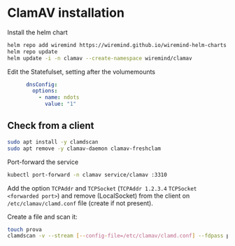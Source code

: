 # ClamAV installation

Install the helm chart

```bash
helm repo add wiremind https://wiremind.github.io/wiremind-helm-charts
helm repo update
helm update -i -n clamav --create-namespace wiremind/clamav
```

Edit the Statefulset, setting after the volumemounts

```yaml
      dnsConfig:
        options:
          - name: ndots
            value: "1"
```

## Check from a client

```bash
sudo apt install -y clamdscan
sudo apt remove -y clamav-daemon clamav-freshclam
```

Port-forward the service

```bash
kubectl port-forward -n clamav service/clamav :3310
```

Add the option `TCPAddr` and `TCPSocket` (`TCPAddr 1.2.3.4` `TCPSocket <forwarded port>`) and remove (LocalSocket) from the client on `/etc/clamav/clamd.conf` file (create if not present).

Create a file and scan it:

```bash
touch prova
clamdscan -v --stream [--config-file=/etc/clamav/clamd.conf] --fdpass prova
```
